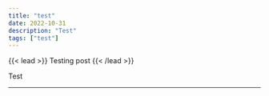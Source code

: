 ```yaml
---
title: "test"
date: 2022-10-31
description: "Test"
tags: ["test"]
---
```


{{< lead >}}
Testing post
{{< /lead >}}

Test

---
